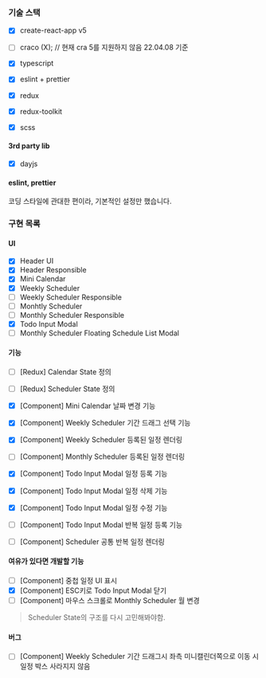 
### 기술 스택

- [x] create-react-app v5
- [ ] craco (X); // 현재 cra 5를 지원하지 않음 22.04.08 기준
- [x] typescript 
- [x] eslint + prettier 
- [x] redux
- [x] redux-toolkit
- [x] scss


#### 3rd party lib
- [x] dayjs



#### eslint, prettier

코딩 스타일에 관대한 편이라, 기본적인 설정만 했습니다.


### 구현 목록

#### UI

- [x] Header UI
- [x] Header Responsible
- [x] Mini Calendar 
- [x] Weekly Scheduler
- [ ] Weekly Scheduler Responsible
- [ ] Monhtly Scheduler
- [ ] Monthly Scheduler Responsible
- [x] Todo Input Modal
- [ ] Monthly Scheduler Floating Schedule List Modal

#### 기능
- [ ] [Redux] Calendar State 정의
- [ ] [Redux] Scheduler State 정의
- [x] [Component] Mini Calendar 날짜 변경 기능
- [x] [Component] Weekly Scheduler 기간 드래그 선택 기능
- [x] [Component] Weekly Scheduler 등록된 일정 렌더링
- [ ] [Component] Monthly Scheduler 등록된 일정 렌더링
- [x] [Component] Todo Input Modal 일정 등록 기능
- [x] [Component] Todo Input Modal 일정 삭제 기능
- [x] [Component] Todo Input Modal 일정 수정 기능
- [ ] [Component] Todo Input Modal 반복 일정 등록 기능
- [ ] [Component] Scheduler 공통 반복 일정 렌더링


#### 여유가 있다면 개발할 기능
- [ ] [Component] 중첩 일정 UI 표시
- [x] [Component] ESC키로 Todo Input Modal 닫기 
- [ ] [Component] 마우스 스크롤로 Monthly Scheduler 월 변경
> Scheduler State의 구조를 다시 고민해봐야함.


#### 버그
- [ ] [Component] Weekly Scheduler 기간 드래그시 좌측 미니캘린더쪽으로 이동 시 일정 박스 사라지지 않음
